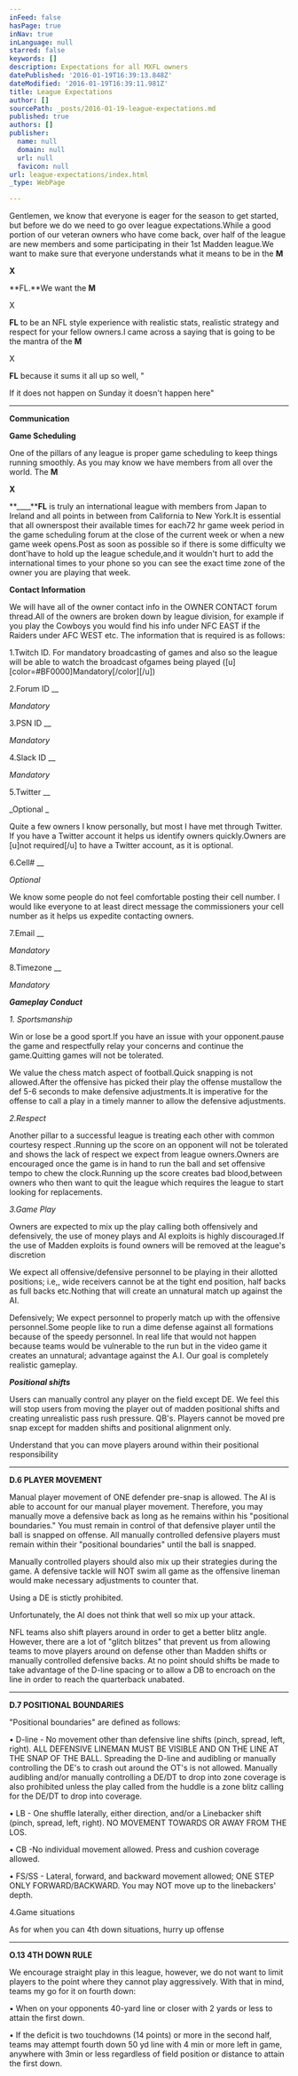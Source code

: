 ```yaml
---
inFeed: false
hasPage: true
inNav: true
inLanguage: null
starred: false
keywords: []
description: Expectations for all MXFL owners
datePublished: '2016-01-19T16:39:13.848Z'
dateModified: '2016-01-19T16:39:11.981Z'
title: League Expectations
author: []
sourcePath: _posts/2016-01-19-league-expectations.md
published: true
authors: []
publisher:
  name: null
  domain: null
  url: null
  favicon: null
url: league-expectations/index.html
_type: WebPage

---
```

Gentlemen, we know that everyone is eager for the season to
get started, but before we do we need to go over league expectations.While a good portion of our veteran owners
who have come back, over half of the league are new members and some
participating in their 1st Madden league.We want to make sure that everyone understands what it means to be in
the **M**

**X**

**FL.**We want the **M**

X

**FL** to be an NFL style experience
with realistic stats, realistic strategy and respect for your fellow
owners.I came across a saying that is
going to be the mantra of the **M**

X

**FL** because it sums it all up so well, "

If it does not happen on Sunday it
doesn't happen here"

****

**Communication**

**__Game Scheduling__**

One of the pillars of any league is proper game scheduling
to keep things running smoothly. As you may know we have members from all over
the world. The **M**

**X**

**____****FL**
is truly an international league with members from Japan to Ireland and all
points in between from California to New York.It is essential that all ownerspost their available times for each72 hr game week period in the game scheduling forum at the close of the
current week or when a new game week opens.Post as soon as possible so if there is some difficulty we dont'have to
hold up the league schedule,and it wouldn't hurt to add the international times
to your phone so you can see the exact time zone of the owner you are playing
that week. 

**__Contact Information__**

We will have all of the owner contact info in the OWNER
CONTACT forum thread.All of the owners
are broken down by league division, for example if you play the Cowboys you
would find his info under NFC EAST if the Raiders under AFC WEST etc. The
information that is required is as follows:

1.Twitch ID. For mandatory broadcasting of games and also so
the league will be able to watch the broadcast ofgames being played
(\[u\]\[color=\#BF0000\]Mandatory\[/color\]\[/u\])

2.Forum ID __

_Mandatory_

3.PSN ID __

_Mandatory_

4.Slack ID __

_Mandatory_

5.Twitter __

_Optional _

Quite a
few owners I know personally, but most I have met through Twitter. If you have
a Twitter account it helps us identify owners quickly.Owners are \[u\]not required\[/u\] to have a
Twitter account, as it is optional.

6.Cell\# __

_Optional_

We know some people do not feel comfortable
posting their cell number. I would like everyone to at least direct message the
commissioners your cell number as it helps us expedite contacting owners.

7.Email __

_Mandatory_

8.Timezone __

_Mandatory_

**_Gameplay Conduct_**

_1\. Sportsmanship_

Win or lose be a good sport.If you have an issue with your opponent.pause the game and respectfully
relay your concerns and continue the game.Quitting games will not be tolerated.

We value the chess match aspect of football.Quick snapping is not allowed.After the offensive has picked their play the
offense mustallow the def 5-6 seconds
to make defensive adjustments.It is
imperative for the offense to call a play in a timely manner to allow the
defensive adjustments.

_2.Respect_

Another pillar to a successful league is treating each other
with common courtesy respect .Running up the score on an opponent will not be
tolerated and shows the lack of respect we expect from league owners.Owners are encouraged once the game is in
hand to run the ball and set offensive tempo to chew the clock.Running up the score creates bad
blood,between owners who then want to quit the league which requires the league
to start looking for replacements.

_3.Game Play_

Owners are expected to mix up the play calling both offensively
and defensively, the use of money plays and AI exploits is highly
discouraged.If the use of Madden
exploits is found owners will be removed at the league's discretion

We expect all offensive/defensive personnel to be playing in
their allotted positions; i.e,, wide receivers cannot be at the tight end
position, half backs as full backs etc.Nothing that will create an unnatural match up against the AI.

Defensively; We expect personnel to properly match up with
the offensive personnel.Some people
like to run a dime defense against all formations because of the speedy
personnel. In real life that would not happen because teams would be vulnerable
to the run but in the video game it creates an unnatural; advantage against the
A.I. Our goal is completely realistic gameplay.

**_Positional shifts_**

Users can manually control any player on the field except
DE. We feel this will stop users from moving the player out of madden
positional shifts and creating unrealistic pass rush pressure. QB's. Players
cannot be moved pre snap except for madden shifts and positional alignment only.

Understand that you can move players around within their
positional responsibility

****

**D.6 PLAYER MOVEMENT**

Manual player movement of ONE defender pre-snap is allowed.
The AI is able to account for our manual player movement. Therefore, you may
manually move a defensive back as long as he remains within his
"positional boundaries." You must remain in control of that defensive
player until the ball is snapped on offense. All manually controlled defensive
players must remain within their "positional boundaries" until the
ball is snapped.

Manually controlled players should also mix up their
strategies during the game. A defensive tackle will NOT swim all game as the
offensive lineman would make necessary adjustments to counter that. 

Using a DE is stictly prohibited.

Unfortunately, the
AI does not think that well so mix up your attack.

NFL teams also shift players around in order to get a better
blitz angle. However, there are a lot of "glitch blitzes" that
prevent us from allowing teams to move players around on defense other than
Madden shifts or manually controlled defensive backs. At no point should shifts
be made to take advantage of the D-line spacing or to allow a DB to encroach on
the line in order to reach the quarterback unabated.

****

**D.7 POSITIONAL BOUNDARIES**

"Positional boundaries" are defined as follows:

• D-line - No movement other than defensive line shifts
(pinch, spread, left, right). ALL DEFENSIVE LINEMAN MUST BE VISIBLE AND ON THE
LINE AT THE SNAP OF THE BALL. Spreading the D-line and audibling or manually
controlling the DE's to crash out around the OT's is not allowed. Manually
audibling and/or manually controlling a DE/DT to drop into zone coverage is
also prohibited unless the play called from the huddle is a zone blitz calling
for the DE/DT to drop into coverage.

• LB - One shuffle laterally, either direction, and/or a
Linebacker shift (pinch, spread, left, right). NO MOVEMENT TOWARDS OR AWAY FROM
THE LOS.

• CB -No individual movement allowed. Press and cushion
coverage allowed.

• FS/SS - Lateral, forward, and backward movement allowed;
ONE STEP ONLY FORWARD/BACKWARD. You may NOT move up to the linebackers' depth.

4.Game situations

As for when you can 4th down situations, hurry up offense

****

**O.13 4TH DOWN RULE**

We encourage straight play in this league, however, we do
not want to limit players to the point where they cannot play aggressively.
With that in mind, teams my go for it on fourth down:

• When on your opponents 40-yard line or closer with 2 yards
or less to attain the first down. 

• If the deficit is two touchdowns (14 points) or more in
the second half, teams may attempt fourth down 50 yd line with 4 min or more
left in game, anywhere with 3min or less regardless of field position or
distance to attain the first down.